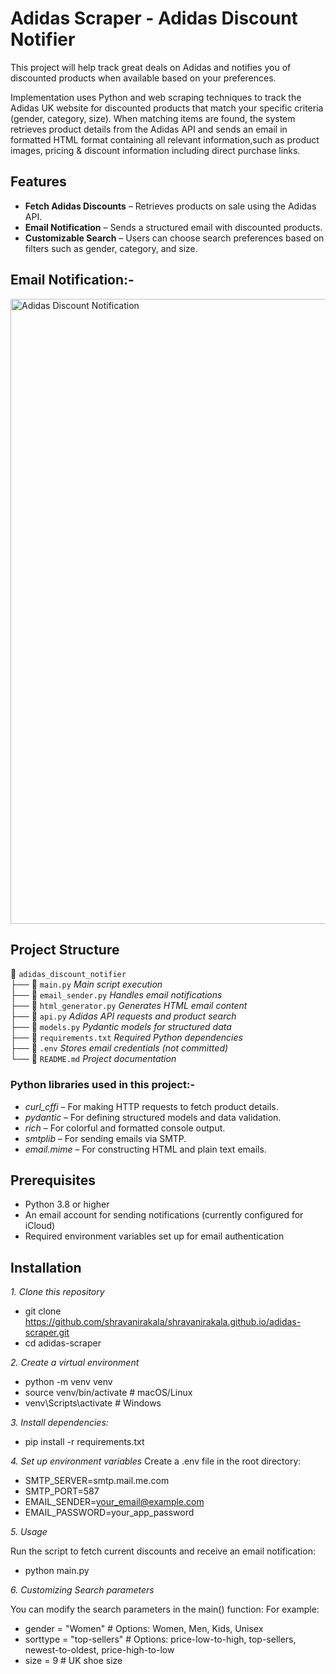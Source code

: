 #  Adidas Scraper - Adidas Discount Notifier

This project will help track great deals on Adidas and notifies you of discounted products when available based on your preferences. 

Implementation uses Python and web scraping techniques to track the Adidas UK website for discounted products that match your specific criteria (gender, category, size). When matching items are found, the system retrieves product details from the Adidas API and sends an email in formatted HTML format containing all relevant information,such as product images, pricing & discount information including direct purchase links. 

## Features

-  **Fetch Adidas Discounts** – Retrieves products on sale using the Adidas API.
-  **Email Notification** – Sends a structured email with discounted products.
-  **Customizable Search** – Users can choose search preferences based on filters such as gender, category, and size.

## Email Notification:-
<img width="1000" alt="Adidas Discount Notification" src="https://github.com/user-attachments/assets/55070a0a-a5e1-43dc-8daa-a3bed4c422fb" />


## Project Structure
📂 `adidas_discount_notifier`  
├── 📄 `main.py`              *Main script execution*  
├── 📄 `email_sender.py`      *Handles email notifications*  
├── 📄 `html_generator.py`    *Generates HTML email content*  
├── 📄 `api.py`               *Adidas API requests and product search*  
├── 📄 `models.py`            *Pydantic models for structured data*  
├── 📄 `requirements.txt`     *Required Python dependencies*  
├── 📄 `.env`                 *Stores email credentials (not committed)*  
└── 📄 `README.md`            *Project documentation*


### Python libraries used in this project:-

  -  *curl_cffi* – For making HTTP requests to fetch product details.
  -  *pydantic* – For defining structured models and data validation.
  -  *rich* – For colorful and formatted console output.
  -  *smtplib* – For sending emails via SMTP.
  -  *email.mime* – For constructing HTML and plain text emails.
    


## Prerequisites

-  Python 3.8 or higher
-  An email account for sending notifications (currently configured for iCloud)
-  Required environment variables set up for email authentication

## Installation

*1.  Clone this repository*

-  git clone https://github.com/shravanirakala/shravanirakala.github.io/adidas-scraper.git
-  cd adidas-scraper

*2.  Create a virtual environment*

-  python -m venv venv
-  source venv/bin/activate  # macOS/Linux
-  venv\Scripts\activate     # Windows

*3.  Install dependencies:*

-  pip install -r requirements.txt


*4. Set up environment variables*
Create a .env file in the root directory:

-  SMTP_SERVER=smtp.mail.me.com
-  SMTP_PORT=587
-  EMAIL_SENDER=your_email@example.com
-  EMAIL_PASSWORD=your_app_password

*5.  Usage*

Run the script to fetch current discounts and receive an email notification:
-  python main.py

*6.  Customizing Search parameters*

You can modify the search parameters in the main() function:
For example:
-  gender = "Women"          # Options: Women, Men, Kids, Unisex
-  sorttype = "top-sellers"  # Options: price-low-to-high, top-sellers, newest-to-oldest, price-high-to-low
-  size = 9 # UK shoe size





